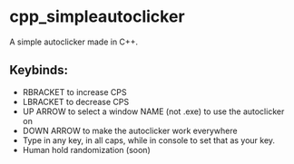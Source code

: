 # cpp_simpleautoclicker

A simple autoclicker made in C++.

## Keybinds:
- RBRACKET to increase CPS
- LBRACKET to decrease CPS
- UP ARROW to select a window NAME (not .exe) to use the autoclicker on
- DOWN ARROW to make the autoclicker work everywhere
- Type in any key, in all caps, while in console to set that as your key.
- Human hold randomization (soon)
